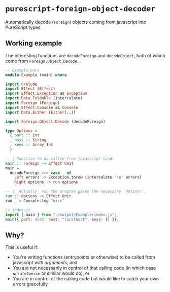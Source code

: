 # `purescript-foreign-object-decoder`

Automatically decode (`Foreign`) objects coming from javascript into PureScript
types.

## Working example

The interesting functions are `decodeForeign` and `decodeObject`, both of which come
from `Foreign.Object.Decode`...

```purescript
-- Example.purs
module Example (main) where

import Prelude
import Effect (Effect)
import Effect.Exception as Exception
import Data.Foldable (intercalate)
import Foreign (Foreign)
import Effect.Console as Console
import Data.Either (Either(..))

import Foreign.Object.Decode (decodeForeign)

type Options =
  { port :: Int
  , host :: String
  , keys :: Array Int
  }

-- | Function to be called from javascript land.
main :: Foreign -> Effect Unit
main =
  decodeForeign >>> case _ of
    Left errors -> Exception.throw (intercalate "\n" errors)
    Right options -> run options

-- | _Actually_ run the program given the necessary `Options`.
run :: Options -> Effect Unit
run _ = Console.log "nice"
```

```javascript
// index.js
import { main } from "./output/Example/index.js";
main({ port: 4242, host: "localhost", keys: [] });
```

## Why?

This is useful if:

- You're writing functions (entrypoints or otherwise) to be
  called from javascript _with arguments_, and
- You are not necessarily in control of that calling code (in which
  case `unsafeCoerce` or similar would do), or
- You are in control of the calling code but would like to catch
  your own errors gracefully
